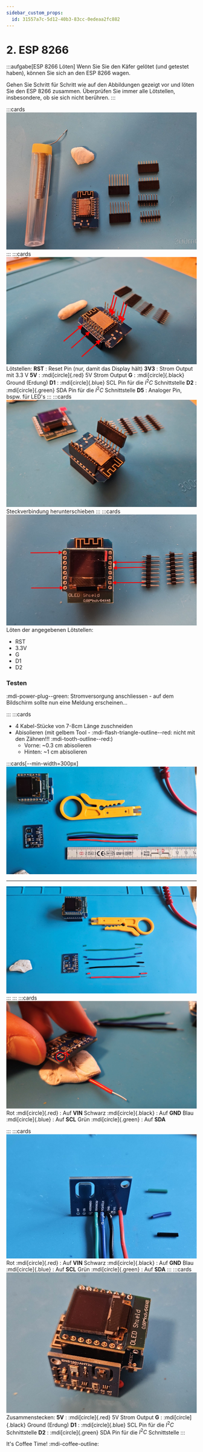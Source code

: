 ```yaml
---
sidebar_custom_props:
  id: 31557a7c-5d12-40b3-83cc-0edeaa2fc882
---
```

# 2. ESP 8266

:::aufgabe[ESP 8266 Löten]
Wenn Sie Sie den Käfer gelötet (und getestet haben), können Sie sich an den ESP 8266 wagen.

Gehen Sie Schritt für Schritt wie auf den Abbildungen gezeigt vor und löten Sie den ESP 8266 zusammen. Überprüfen Sie immer alle Lötstellen, insbesondere, ob sie sich nicht berühren.
:::

:::cards
![Schritt 1](images/esp-step01.jpg)
:::
:::cards
![Schritt 2](images/esp-step02.jpg)
Lötstellen:
__RST__
: Reset Pin (nur, damit das Display hält)
__3V3__
: Strom Output mit 3.3 V
__5V__
: :mdi[circle]{.red} 5V Strom Output
__G__
: :mdi[circle]{.black} Ground (Erdung)
__D1__
: :mdi[circle]{.blue} SCL Pin für die $I^2C$ Schnittstelle
__D2__
: :mdi[circle]{.green} SDA Pin für die $I^2C$ Schnittstelle
__D5__
: Analoger Pin, bspw. für LED's
:::
:::cards
![Schritt 3](images/esp-step03.jpg)
Steckverbindung herunterschieben
:::
:::cards
![Schritt 4](images/esp-step04.jpg)
Löten der angegebenen Lötstellen:
- RST
- 3.3V
- G
- D1
- D2

### Testen

:mdi-power-plug--green: Stromversorgung anschliessen - auf dem Bildschirm sollte nun eine Meldung erscheinen...

:::
:::cards
- 4 Kabel-Stücke von 7-8cm Länge zuschneiden
- Abisolieren (mit gelbem Tool - :mdi-flash-triangle-outline--red: nicht mit den Zähnen!!! :mdi-tooth-outline--red:)
  - Vorne: ~0.3 cm abisolieren
  - Hinten: ~1 cm abisolieren

:::cards[--min-width=300px]
![Schritt 5](images/esp-step05.jpg)
***
![Schritt 6](images/esp-step06.jpg)
:::
:::
:::cards
![Schritt 7](images/esp-step07.jpg)
Rot :mdi[circle]{.red}
: Auf __VIN__
Schwarz :mdi[circle]{.black}
: Auf __GND__
Blau :mdi[circle]{.blue}
: Auf __SCL__
Grün :mdi[circle]{.green}
: Auf __SDA__

:::
:::cards
![Schritt 8](images/esp-step08.jpg)
Rot :mdi[circle]{.red}
: Auf __VIN__
Schwarz :mdi[circle]{.black}
: Auf __GND__
Blau :mdi[circle]{.blue}
: Auf __SCL__
Grün :mdi[circle]{.green}
: Auf __SDA__
:::
:::cards
![Schritt 9](images/esp-step09.jpg)
Zusammenstecken:
__5V__
: :mdi[circle]{.red} 5V Strom Output
__G__
: :mdi[circle]{.black} Ground (Erdung)
__D1__
: :mdi[circle]{.blue} SCL Pin für die $I^2C$ Schnittstelle
__D2__
: :mdi[circle]{.green} SDA Pin für die $I^2C$ Schnittstelle
:::


It's Coffee Time! :mdi-coffee-outline: 